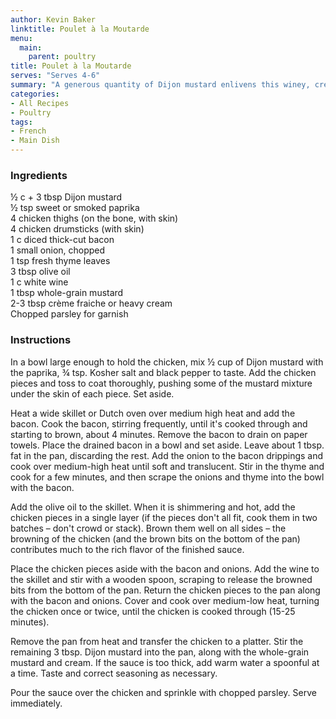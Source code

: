 ```yaml
---
author: Kevin Baker
linktitle: Poulet à la Moutarde
menu:
  main:
    parent: poultry
title: Poulet à la Moutarde
serves: "Serves 4-6"
summary: "A generous quantity of Dijon mustard enlivens this winey, creamy chicken dish. Delicious on its own, or served with rice or pasta."
categories:
- All Recipes
- Poultry
tags:
- French
- Main Dish
---
```

### Ingredients

<div class="ingredient-list">

½ c + 3 tbsp Dijon mustard  
½ tsp sweet or smoked paprika  
4 chicken thighs (on the bone, with skin)   
4 chicken drumsticks (with skin)  
1 c diced thick-cut bacon  
1 small onion, chopped   
1 tsp fresh thyme leaves  
3 tbsp olive oil  
1 c white wine  
1 tbsp whole-grain mustard  
2-3 tbsp crème fraiche or heavy cream  
Chopped parsley for garnish   

</div>

### Instructions
In a bowl large enough to hold the chicken, mix ½ cup of Dijon mustard with the paprika, ¾ tsp. Kosher salt and black pepper to taste. Add the chicken pieces and toss to coat thoroughly, pushing some of the mustard mixture under the skin of each piece. Set aside.

Heat a wide skillet or Dutch oven over medium high heat and add the bacon. Cook the bacon, stirring frequently, until it's cooked through and starting to brown, about 4 minutes. Remove the bacon to drain on paper towels.  Place the drained bacon in a bowl and set aside. Leave about 1 tbsp. fat in the pan, discarding the rest. Add the onion to the bacon drippings and cook over medium-high heat until soft and translucent. Stir in the thyme and cook for a few minutes, and then scrape the onions and thyme into the bowl with the bacon.

Add the olive oil to the skillet. When it is shimmering and hot, add the chicken pieces in a single layer (if the pieces don't all fit, cook them in two batches – don't crowd or stack). Brown them well on all sides – the browning of the chicken (and the brown bits on the bottom of the pan) contributes much to the rich flavor of the finished sauce.

Place the chicken pieces aside with the bacon and onions.  Add the wine to the skillet and stir with a wooden spoon, scraping to release the browned bits from the bottom of the pan. Return the chicken pieces to the pan along with the bacon and onions. Cover and cook over medium-low heat, turning the chicken once or twice, until the chicken is cooked through (15-25 minutes).

Remove the pan from heat and transfer the chicken to a platter.  Stir the remaining 3 tbsp. Dijon mustard into the pan, along with the whole-grain mustard and cream. If the sauce is too thick, add warm water a spoonful at a time. Taste and correct seasoning as necessary. 

Pour the sauce over the chicken and sprinkle with chopped parsley. Serve immediately.
